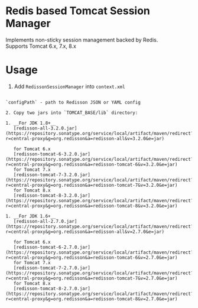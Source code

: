 Redis based Tomcat Session Manager
===

Implements non-sticky session management backed by Redis.  
Supports Tomcat 6.x, 7.x, 8.x

Usage
===
1. Add `RedissonSessionManager` into `context.xml`
   ```xml
<Manager className="org.redisson.tomcat.RedissonSessionManager"
	         configPath="${catalina.base}/redisson.conf" />
   ```
   `configPath` - path to Redisson JSON or YAML config

2. Copy two jars into `TOMCAT_BASE/lib` directory:
  
  1. __For JDK 1.8+__  
      [redisson-all-3.2.0.jar](https://repository.sonatype.org/service/local/artifact/maven/redirect?r=central-proxy&g=org.redisson&a=redisson-all&v=3.2.0&e=jar)
  
      for Tomcat 6.x  
      [redisson-tomcat-6-3.2.0.jar](https://repository.sonatype.org/service/local/artifact/maven/redirect?r=central-proxy&g=org.redisson&a=redisson-tomcat-6&v=3.2.0&e=jar)  
      for Tomcat 7.x  
      [redisson-tomcat-7-3.2.0.jar](https://repository.sonatype.org/service/local/artifact/maven/redirect?r=central-proxy&g=org.redisson&a=redisson-tomcat-7&v=3.2.0&e=jar)  
      for Tomcat 8.x  
      [redisson-tomcat-8-3.2.0.jar](https://repository.sonatype.org/service/local/artifact/maven/redirect?r=central-proxy&g=org.redisson&a=redisson-tomcat-8&v=3.2.0&e=jar)
  
  1. __For JDK 1.6+__  
      [redisson-all-2.7.0.jar](https://repository.sonatype.org/service/local/artifact/maven/redirect?r=central-proxy&g=org.redisson&a=redisson-all&v=2.7.0&e=jar)
  
      for Tomcat 6.x  
      [redisson-tomcat-6-2.7.0.jar](https://repository.sonatype.org/service/local/artifact/maven/redirect?r=central-proxy&g=org.redisson&a=redisson-tomcat-6&v=2.7.0&e=jar)  
      for Tomcat 7.x  
      [redisson-tomcat-7-2.7.0.jar](https://repository.sonatype.org/service/local/artifact/maven/redirect?r=central-proxy&g=org.redisson&a=redisson-tomcat-7&v=2.7.0&e=jar)  
      for Tomcat 8.x  
      [redisson-tomcat-8-2.7.0.jar](https://repository.sonatype.org/service/local/artifact/maven/redirect?r=central-proxy&g=org.redisson&a=redisson-tomcat-8&v=2.7.0&e=jar)

